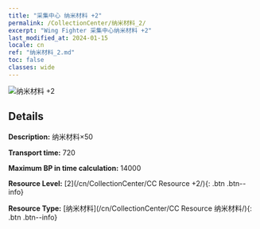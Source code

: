 ```yaml
---
title: "采集中心 纳米材料 +2"
permalink: /CollectionCenter/纳米材料_2/
excerpt: "Wing Fighter 采集中心纳米材料 +2"
last_modified_at: 2024-01-15
locale: cn
ref: "纳米材料_2.md"
toc: false
classes: wide
---
```



![纳米材料 +2](/images/cc/CC_Nano_Material_2.png)

## Details

  **Description:** 纳米材料×50

  **Transport time:** 720

  **Maximum BP in time calculation:** 14000

  **Resource Level:** [2](/cn/CollectionCenter/CC Resource +2/){: .btn .btn--info}

  **Resource Type:** [纳米材料](/cn/CollectionCenter/CC Resource 纳米材料/){: .btn .btn--info}

